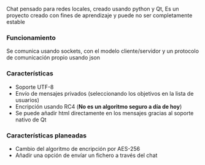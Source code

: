Chat pensado para redes locales, creado usando python y Qt, Es un proyecto creado con fines de aprendizaje y puede no ser completamente estable
### Funcionamiento
Se comunica usando sockets, con el modelo cliente/servidor y un protocolo de comunicación propio usando json
### Características
- Soporte UTF-8
- Envío de mensajes privados (seleccionando los objetivos en la lista de usuarios)
- Encripción usando RC4 (**No es un algoritmo seguro a día de hoy**)
- Se puede añadir html directamente en los mensajes gracias al soporte nativo de Qt
### Características planeadas
- Cambio del algoritmo de encripción por AES-256
- Añadir una opción de envíar un fichero a través del chat